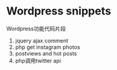 Wordpress snippets
====================
Wordpress功能代码片段

<ol>
<li>jquery ajax comment </li>
<li>php get instagram photos </li>
<li>postviews and hot posts </li>
<li>php调用twitter api  </li>
</ol>